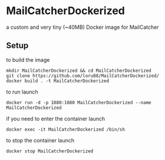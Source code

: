 # MailCatcherDockerized
a custom and very tiny (~40MB) Docker image for MailCatcher

## Setup

to build the image

```
mkdir MailCatcherDockerized && cd MailCatcherDockerized
git clone https://github.com/loru88/MailCatcherDockerized/
docker build . -t MailCatcherDockerized
```

to run launch

```
docker run -d -p 1080:1080 MailCatcherDockerized --name MailCatcherDockerized
```

if you need to enter the container launch

```
docker exec -it MailCatcherDockerized /bin/sh
```

to stop the container launch

```
docker stop MailCatcherDockerized
```
